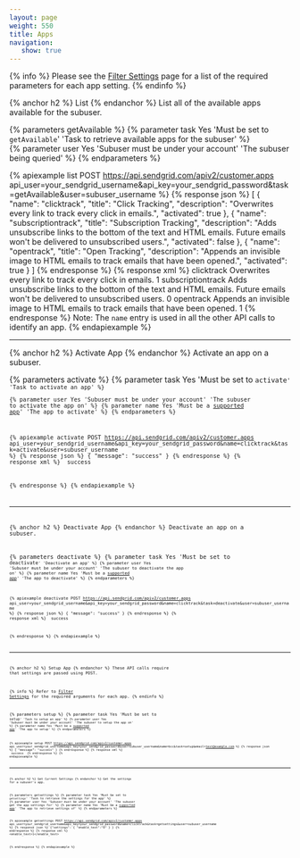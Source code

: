```yaml
---
layout: page
weight: 550
title: Apps
navigation:
   show: true
---
```


{% info %}
Please see the [Filter Settings]({{root_url}}/API_Reference/Web_API/filter_settings.html) page for a list of the required parameters for each app setting. 
{% endinfo %}

{% anchor h2 %}
List
{% endanchor %}
List all of the available apps available for the subuser.

{% parameters getAvailable %}
  {% parameter task Yes 'Must be set to <code>getAvailable</code>' 'Task to retrieve available apps for the subuser' %}  
  {% parameter user Yes 'Subuser must be under your account' 'The subuser being queried' %}
{% endparameters %}

{% apiexample list POST https://api.sendgrid.com/apiv2/customer.apps api_user=your_sendgrid_username&api_key=your_sendgrid_password&task=getAvailable&user=subuser_username %}
  {% response json %}
[
  {
    "name": "clicktrack",
    "title": "Click Tracking",
    "description": "Overwrites every link to track every click in emails.",
    "activated": true
  },
  {
    "name": "subscriptiontrack",
    "title": "Subscription Tracking",
    "description": "Adds unsubscribe links to the bottom of the text and HTML emails. Future emails won't be delivered to unsubscribed users.",
    "activated": false
  },
  {
    "name": "opentrack",
    "title": "Open Tracking",
    "description": "Appends an invisible image to HTML emails to track emails that have been opened.",
    "activated": true
  }
]
  {% endresponse %}
  {% response xml %}
<apps>
  <app>
    <name>clicktrack</name>
    <title>Click Tracking</title>
    <description>Overwrites every link to track every click in emails.</description>
    <activated>1</activated>
  </app>
  <app>
    <name>subscriptiontrack</name>
    <title>Subscription Tracking</title>
    <description>Adds unsubscribe links to the bottom of the text and HTML emails.  Future emails won't be delivered to unsubscribed users.</description>
    <activated>0</activated>
  </app>
  <app>
    <name>opentrack</name>
    <title>Open Tracking</title>
    <description>Appends an invisible image to HTML emails to track emails that have been opened.</description>
    <activated>1</activated>
  </app>
</apps>
  {% endresponse %}
Note: The <code>name</code> entry is used in all the other API calls to identify an app. {% endapiexample %}

* * * * *

{% anchor h2 %}
Activate App
{% endanchor %}
Activate an app on a subuser.

{% parameters activate %}
  {% parameter task Yes 'Must be set to <code>activate<code>' 'Task to activate an app' %}  
  {% parameter user Yes 'Subuser must be under your account' 'The subuser to activate the app on' %}
  {% parameter name Yes 'Must be a [supported app]({{root_url}}/API_Reference/Web_API/filter_settings.html)' 'The app to activate' %}
{% endparameters %}

{% apiexample activate POST https://api.sendgrid.com/apiv2/customer.apps api_user=your_sendgrid_username&api_key=your_sendgrid_password&name=clicktrack&task=activate&user=subuser_username %}
  {% response json %}
{
  "message": "success"
}
  {% endresponse %}
  {% response xml %}
<result>
   <message>success</message>
</result>

  {% endresponse %}
{% endapiexample %}

* * * * *

{% anchor h2 %}
Deactivate App
{% endanchor %}
Deactivate an app on a subuser.

{% parameters deactivate %}
  {% parameter task Yes 'Must be set to <code>deactivate<code>' 'Deactivate an app' %}
  {% parameter user Yes 'Subuser must be under your account' 'The subuser to deactivate the app on' %}
  {% parameter name Yes 'Must be a [supported app]({{root_url}}/API_Reference/Web_API/filter_settings.html)' 'The app to deactivate' %}
{% endparameters %}

{% apiexample deactivate POST https://api.sendgrid.com/apiv2/customer.apps api_user=your_sendgrid_username&api_key=your_sendgrid_password&name=clicktrack&task=deactivate&user=subuser_username %}
  {% response json %}
{
  "message": "success"
}
  {% endresponse %}
  {% response xml %}
<result>
   <message>success</message>
</result>

  {% endresponse %}
{% endapiexample %}

* * * * *

{% anchor h2 %}
Setup App
{% endanchor %}
These API calls require that settings are passed using POST.

{% info %}
Refer to [Filter Settings]({{root_url}}/API_Reference/Web_API/filter_settings.html) for the required arguments for each app.
{% endinfo %}

{% parameters setup %}
  {% parameter task Yes 'Must be set to <code>setup<code>' 'Task to setup an app' %}
  {% parameter user Yes 'Subuser must be under your account' 'The subuser to setup the app on' %}
  {% parameter name Yes 'Must be a [supported app]({{root_url}}/API_Reference/Web_API/filter_settings.html)' 'The app to setup' %}
{% endparameters %}

{% apiexample setup POST https://api.sendgrid.com/apiv2/customer.apps api_user=your_sendgrid_username&api_key=your_sendgrid_password&user=subuser_username&name=bcc&task=setup&email=test@example.com %}
  {% response json %}
{
  "message": "success"
}
  {% endresponse %}
  {% response xml %}
<result>
   <message>success</message>
</result>
  {% endresponse %}
{% endapiexample %}

* * * * *

{% anchor h2 %}
Get Current Settings
{% endanchor %}
Get the settings for a subuser's app.

{% parameters getsettings %}
  {% parameter task Yes 'Must be set to <code>getsettings</code>' 'Task to retrieve the settings for the app' %}
  {% parameter user Yes 'Subuser must be under your account' 'The subuser get the app settings for' %}
  {% parameter name Yes 'Must be a [supported app]({{root_url}}/API_Reference/Web_API/filter_settings.html)' 'The app to retrieve settings of' %}
{% endparameters %}

{% apiexample getsettings POST https://api.sendgrid.com/apiv2/customer.apps api_user=your_sendgrid_username&api_key=your_sendgrid_password&name=clicktrack&task=getsettings&user=subuser_username %}
  {% response json %}
{"settings":
  {
    "enable_text":"0"
  }
}
  {% endresponse %}
  {% response xml %}
<app>
  <enable_text>1</enable_text>
</app>

  {% endresponse %}
{% endapiexample %}

